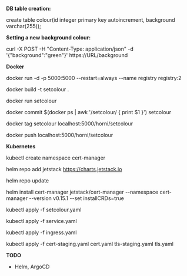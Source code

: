 **DB table creation:**

create table colour(id integer primary key autoincrement, background varchar(255));


**Setting a new background colour:**

curl -X POST -H "Content-Type: application/json" -d '{"background":"green"}' https://URL/background


**Docker**

docker run -d -p 5000:5000 --restart=always --name registry registry:2

docker build -t setcolour .

docker run setcolour

docker commit $(docker ps | awk '/setcolour/ { print $1 }') setcolour

docker tag setcolour localhost:5000/horni/setcolour

docker push localhost:5000/horni/setcolour


**Kubernetes**

kubectl create namespace cert-manager

helm repo add jetstack https://charts.jetstack.io

helm repo update

helm install   cert-manager jetstack/cert-manager   --namespace cert-manager   --version v0.15.1   --set installCRDs=true

kubectl apply -f setcolour.yaml

kubectl apply -f service.yaml

kubectl apply -f ingress.yaml

kubectl apply -f cert-staging.yaml cert.yaml tls-staging.yaml tls.yaml


**TODO**

- Helm, ArgoCD
